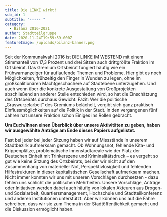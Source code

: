 ```yaml
---
title: Die LINKE wirkt!
sub_id: 1
subtitle: "----- "
category:
  - Bilanz 2016-2021
author: Stadtteilgruppe 
date: 2020-11-24T19:59:59.000Z
featureImage: /uploads/bilanz-banner.png
---
```



Seit der Kommunalwahl 2016 ist DIE LINKE IM WESTEND mit einem Stimmanteil von 17,3 Prozent und drei Sitzen auch drittgrößte Fraktion im Ortsbeirat. Das Gremium Ortsbeirat fungiert
häufig wie ein Frühwarnanzeiger für auflaufende Themen und Probleme.
Hier gibt es noch Möglichkeiten, frühzeitig den Finger in Wunden zu legen, ohne im
großkoalitionären Machtgeschachere auf Stadtebene unterzugehen. Und auch wenn über die konkrete Ausgestaltung von Großprojekten abschließend an anderer Stelle entschieden wird,
so hat die Einschätzung des Ortsbeirats durchaus Gewicht.
Fazit: Wer die politische „Graswurzelarbeit“ des Gremiums belächelt, vergibt sich ganz praktisch
Einflussmöglichkeiten auf die Politik in der Stadt. In den vergangenen fünf Jahren hat unsere
Fraktion schon Einiges ins Rollen gebracht.

**Um Euch/Ihnen einen Überblick über unsere Aktivitäten zu geben, haben wir ausgewählte Anträge am Ende dieses Papiers aufgelistet.**

Fast bei jeder bei jeder Sitzung haben wir auf Missstände in unserem Stadtbezirk aufmerksam
gemacht. Ob Wohnungsnot, fehlende Kita- und Krippenplätze, problematische Innenstadtareale
wie der Platz der Deutschen Einheit mit Trinkerszene und Kriminalitätsdruck – es vergeht
so gut wie keine Sitzung des Ortsbeirats, bei der wir nicht auf den Zusammenhang von materieller
Not, Perspektivlosigkeit und fehlenden Hilfestrukturen in dieser kapitalistischen
Gesellschaft aufmerksam machen. Nicht immer konnten wir uns mit unseren Vorschlägen durchsetzen - dazu fehlen uns schlicht die politischen Mehrheiten. Unsere Vorschläge, Anträge oder Initiativen werden
dabei auch häufig von lokalen Akteuren aus
Drogen- und Sozialarbeit, Quartiersmanagement,
Hochschule und Stadtteilkonferenz und anderen
Institutionen unterstützt.
Aber wir können uns auf die Fahre schreiben,
dass wir sie zum Thema in der Stadtöffentlichkeit
gemacht und die Diskussion ermöglicht haben.